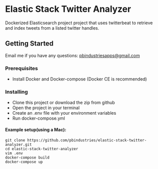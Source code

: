 # Elastic Stack Twitter Analyzer

Dockerized Elasticsearch project project that uses twitterbeat to retrieve and index tweets from a listed twitter handles. 

## Getting Started

Email me if you have any questions: pbindustriesapps@gmail.com

### Prerequisites

- Install Docker and Docker-compose (Docker CE is recommended)

### Installing

- Clone this project or download the zip from github
- Open the project in your terminal
- Create an .env file with your environment variables
- Run docker-compose.yml 

#### Example setup(using a Mac):
```
git clone https://github.com/pbindustries/elastic-stack-twitter-analyzer.git
cd elastic-stack-twitter-analyzer
vim .env
docker-compose build
docker-compose up
```
